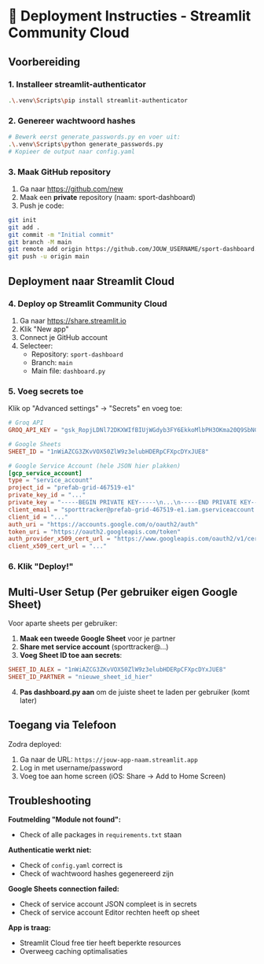 # 🚀 Deployment Instructies - Streamlit Community Cloud

## Voorbereiding

### 1. Installeer streamlit-authenticator
```bash
.\.venv\Scripts\pip install streamlit-authenticator
```

### 2. Genereer wachtwoord hashes
```bash
# Bewerk eerst generate_passwords.py en voer uit:
.\.venv\Scripts\python generate_passwords.py
# Kopieer de output naar config.yaml
```

### 3. Maak GitHub repository
1. Ga naar https://github.com/new
2. Maak een **private** repository (naam: sport-dashboard)
3. Push je code:
```bash
git init
git add .
git commit -m "Initial commit"
git branch -M main
git remote add origin https://github.com/JOUW_USERNAME/sport-dashboard.git
git push -u origin main
```

## Deployment naar Streamlit Cloud

### 4. Deploy op Streamlit Community Cloud
1. Ga naar https://share.streamlit.io
2. Klik "New app"
3. Connect je GitHub account
4. Selecteer:
   - Repository: `sport-dashboard`
   - Branch: `main`
   - Main file: `dashboard.py`

### 5. Voeg secrets toe
Klik op "Advanced settings" → "Secrets" en voeg toe:

```toml
# Groq API
GROQ_API_KEY = "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"

# Google Sheets
SHEET_ID = "1nWiAZCG3ZKvVOX50ZlW9z3elubHDERpCFXpcDYxJUE8"

# Google Service Account (hele JSON hier plakken)
[gcp_service_account]
type = "service_account"
project_id = "prefab-grid-467519-e1"
private_key_id = "..."
private_key = "-----BEGIN PRIVATE KEY-----\n...\n-----END PRIVATE KEY-----\n"
client_email = "sporttracker@prefab-grid-467519-e1.iam.gserviceaccount.com"
client_id = "..."
auth_uri = "https://accounts.google.com/o/oauth2/auth"
token_uri = "https://oauth2.googleapis.com/token"
auth_provider_x509_cert_url = "https://www.googleapis.com/oauth2/v1/certs"
client_x509_cert_url = "..."
```

### 6. Klik "Deploy!"

## Multi-User Setup (Per gebruiker eigen Google Sheet)

Voor aparte sheets per gebruiker:

1. **Maak een tweede Google Sheet** voor je partner
2. **Share met service account** (sporttracker@...)
3. **Voeg Sheet ID toe aan secrets**:
```toml
SHEET_ID_ALEX = "1nWiAZCG3ZKvVOX50ZlW9z3elubHDERpCFXpcDYxJUE8"
SHEET_ID_PARTNER = "nieuwe_sheet_id_hier"
```

4. **Pas dashboard.py aan** om de juiste sheet te laden per gebruiker (komt later)

## Toegang via Telefoon

Zodra deployed:
1. Ga naar de URL: `https://jouw-app-naam.streamlit.app`
2. Log in met username/password
3. Voeg toe aan home screen (iOS: Share → Add to Home Screen)

## Troubleshooting

**Foutmelding "Module not found":**
- Check of alle packages in `requirements.txt` staan

**Authenticatie werkt niet:**
- Check of `config.yaml` correct is
- Check of wachtwoord hashes gegenereerd zijn

**Google Sheets connection failed:**
- Check of service account JSON compleet is in secrets
- Check of service account Editor rechten heeft op sheet

**App is traag:**
- Streamlit Cloud free tier heeft beperkte resources
- Overweeg caching optimalisaties
